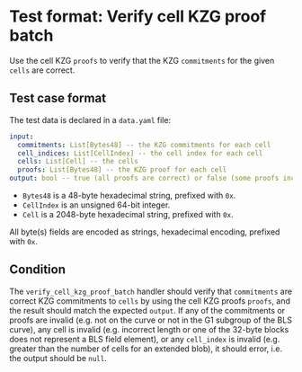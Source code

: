 # Test format: Verify cell KZG proof batch

Use the cell KZG `proofs` to verify that the KZG `commitments` for the given `cells` are correct.

## Test case format

The test data is declared in a `data.yaml` file:

```yaml
input:
  commitments: List[Bytes48] -- the KZG commitments for each cell
  cell_indices: List[CellIndex] -- the cell index for each cell
  cells: List[Cell] -- the cells
  proofs: List[Bytes48] -- the KZG proof for each cell
output: bool -- true (all proofs are correct) or false (some proofs incorrect)
```

- `Bytes48` is a 48-byte hexadecimal string, prefixed with `0x`.
- `CellIndex` is an unsigned 64-bit integer.
- `Cell` is a 2048-byte hexadecimal string, prefixed with `0x`.

All byte(s) fields are encoded as strings, hexadecimal encoding, prefixed with `0x`.

## Condition

The `verify_cell_kzg_proof_batch` handler should verify that `commitments` are correct KZG commitments to `cells` by using the cell KZG proofs `proofs`, and the result should match the expected `output`. If any of the commitments or proofs are invalid (e.g. not on the curve or not in the G1 subgroup of the BLS curve), any cell is invalid (e.g. incorrect length or one of the 32-byte blocks does not represent a BLS field element), or any `cell_index` is invalid (e.g. greater than the number of cells for an extended blob), it should error, i.e. the output should be `null`.
